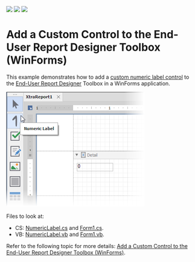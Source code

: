 <!-- default badges list -->
![](https://img.shields.io/endpoint?url=https://codecentral.devexpress.com/api/v1/VersionRange/325215546/2020.2)
[![](https://img.shields.io/badge/Open_in_DevExpress_Support_Center-FF7200?style=flat-square&logo=DevExpress&logoColor=white)](https://supportcenter.devexpress.com/ticket/details/T961004)
[![](https://img.shields.io/badge/📖_How_to_use_DevExpress_Examples-e9f6fc?style=flat-square)](https://docs.devexpress.com/GeneralInformation/403183)
<!-- default badges end -->
# Add a Custom Control to the End-User Report Designer Toolbox (WinForms)

This example demonstrates how to add a [custom numeric label control](https://docs.devexpress.com/XtraReports/3307) to the [End-User Report Designer](https://docs.devexpress.com/XtraReports/10715) Toolbox in a WinForms application.

![](Images/winforms-eurd-custom-numeric-label.png)

Files to look at:

* CS: [NumericLabel.cs](https://github.com/DevExpress-Examples/Reporting-WinForms-Add-Custom-Control-to-the-End-User-Report-Designer-Toolbox/blob/2020.2/CS/NumericLabel.cs) and [Form1.cs](https://github.com/DevExpress-Examples/Reporting-WinForms-Add-Custom-Control-to-the-End-User-Report-Designer-Toolbox/blob/2020.2/CS/Form1.cs).
* VB: [NumericLabel.vb](https://github.com/DevExpress-Examples/Reporting-WinForms-Add-Custom-Control-to-the-End-User-Report-Designer-Toolbox/blob/2020.2/VB/NumericLabel.vb) and [Form1.vb](https://github.com/DevExpress-Examples/Reporting-WinForms-Add-Custom-Control-to-the-End-User-Report-Designer-Toolbox/blob/2020.2/VB/Form1.vb).

Refer to the following topic for more details: [Add a Custom Control to the End-User Report Designer Toolbox (WinForms)](https://docs.devexpress.com/XtraReports/7546).
